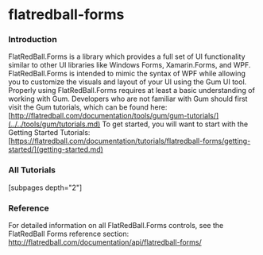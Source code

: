 # flatredball-forms

### Introduction

FlatRedBall.Forms is a library which provides a full set of UI functionality similar to other UI libraries like Windows Forms, Xamarin.Forms, and WPF. FlatRedBall.Forms is intended to mimic the syntax of WPF while allowing you to customize the visuals and layout of your UI using the Gum UI tool. Properly using FlatRedBall.Forms requires at least a basic understanding of working with Gum. Developers who are not familiar with Gum should first visit the Gum tutorials, which can be found here: [http://flatredball.com/documentation/tools/gum/gum-tutorials/](../../tools/gum/tutorials.md) To get started, you will want to start with the Getting Started Tutorials: [https://flatredball.com/documentation/tutorials/flatredball-forms/getting-started/](getting-started.md)

### All Tutorials

\[subpages depth="2"] &#x20;

### Reference

For detailed information on all FlatRedBall.Forms controls, see the FlatRedBall Forms reference section: http://flatredball.com/documentation/api/flatredball-forms/
